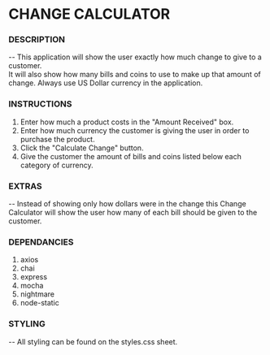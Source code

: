 # CHANGE CALCULATOR

### **DESCRIPTION**

-- This application will show the user exactly how much change to give to a customer.  
  It will also show how many bills and coins to use to make up that amount of change.
  Always use US Dollar currency in the application.

### **INSTRUCTIONS**

1. Enter how much a product costs in the "Amount Received" box.
2. Enter how much currency the customer is giving the user 
   in order to purchase the product.
3. Click the "Calculate Change" button.
4. Give the customer the amount of bills and coins listed 
   below each category of currency.

### **EXTRAS**
-- Instead of showing only how dollars were in the change this 
Change Calculator will show the user how many of each
bill should be given to the customer.

### **DEPENDANCIES**

1. axios
2. chai
3. express
4. mocha
5. nightmare
6. node-static

### **STYLING**

-- All styling can be found on the styles.css sheet.
